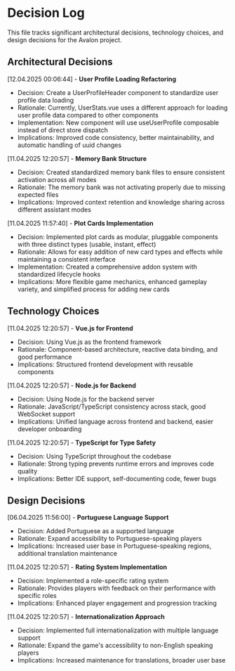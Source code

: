 # Decision Log

This file tracks significant architectural decisions, technology choices, and design decisions for the Avalon project.

## Architectural Decisions

[12.04.2025 00:06:44] - **User Profile Loading Refactoring**

- Decision: Create a UserProfileHeader component to standardize user profile data loading
- Rationale: Currently, UserStats.vue uses a different approach for loading user profile data compared to other components
- Implementation: New component will use useUserProfile composable instead of direct store dispatch
- Implications: Improved code consistency, better maintainability, and automatic handling of uuid changes

[11.04.2025 12:20:57] - **Memory Bank Structure**

- Decision: Created standardized memory bank files to ensure consistent activation across all modes
- Rationale: The memory bank was not activating properly due to missing expected files
- Implications: Improved context retention and knowledge sharing across different assistant modes

[11.04.2025 11:57:40] - **Plot Cards Implementation**

- Decision: Implemented plot cards as modular, pluggable components with three distinct types (usable, instant, effect)
- Rationale: Allows for easy addition of new card types and effects while maintaining a consistent interface
- Implementation: Created a comprehensive addon system with standardized lifecycle hooks
- Implications: More flexible game mechanics, enhanced gameplay variety, and simplified process for adding new cards

## Technology Choices

[11.04.2025 12:20:57] - **Vue.js for Frontend**

- Decision: Using Vue.js as the frontend framework
- Rationale: Component-based architecture, reactive data binding, and good performance
- Implications: Structured frontend development with reusable components

[11.04.2025 12:20:57] - **Node.js for Backend**

- Decision: Using Node.js for the backend server
- Rationale: JavaScript/TypeScript consistency across stack, good WebSocket support
- Implications: Unified language across frontend and backend, easier developer onboarding

[11.04.2025 12:20:57] - **TypeScript for Type Safety**

- Decision: Using TypeScript throughout the codebase
- Rationale: Strong typing prevents runtime errors and improves code quality
- Implications: Better IDE support, self-documenting code, fewer bugs

## Design Decisions

[06.04.2025 11:56:00] - **Portuguese Language Support**

- Decision: Added Portuguese as a supported language
- Rationale: Expand accessibility to Portuguese-speaking players
- Implications: Increased user base in Portuguese-speaking regions, additional translation maintenance

[11.04.2025 12:20:57] - **Rating System Implementation**

- Decision: Implemented a role-specific rating system
- Rationale: Provides players with feedback on their performance with specific roles
- Implications: Enhanced player engagement and progression tracking

[11.04.2025 12:20:57] - **Internationalization Approach**

- Decision: Implemented full internationalization with multiple language support
- Rationale: Expand the game's accessibility to non-English speaking players
- Implications: Increased maintenance for translations, broader user base
